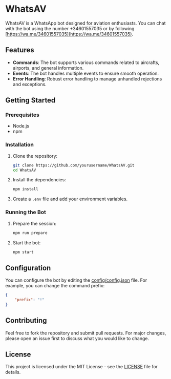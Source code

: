 # WhatsAV

WhatsAV is a WhatsApp bot designed for aviation enthusiasts. You can chat with the bot using the number +34601557035 or by following [https://wa.me/34601557035](https://wa.me/34601557035).

## Features

- **Commands**: The bot supports various commands related to aircrafts, airports, and general information.
- **Events**: The bot handles multiple events to ensure smooth operation.
- **Error Handling**: Robust error handling to manage unhandled rejections and exceptions.

## Getting Started

### Prerequisites

- Node.js
- npm

### Installation

1. Clone the repository:
    ```sh
    git clone https://github.com/yourusername/WhatsAV.git
    cd WhatsAV
    ```

2. Install the dependencies:
    ```sh
    npm install
    ```

3. Create a `.env` file and add your environment variables.

### Running the Bot

1. Prepare the session:
    ```sh
    npm run prepare
    ```

2. Start the bot:
    ```sh
    npm start
    ```

## Configuration

You can configure the bot by editing the [config/config.json](config/config.json) file. For example, you can change the command prefix:

```json
{
    "prefix": "!"
}
```

## Contributing
Feel free to fork the repository and submit pull requests. For major changes, please open an issue first to discuss what you would like to change.

## License
This project is licensed under the MIT License - see the [LICENSE](LICENSE) file for details.